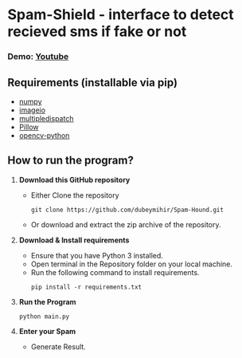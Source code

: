 # Spam-Shield - interface to detect recieved sms if fake or not
### Demo: [Youtube](#main)

## Requirements (installable via pip)
- [numpy](https://pypi.org/project/numpy/)
- [imageio](https://pypi.org/project/imageio/)
- [multipledispatch](https://pypi.org/project/multipledispatch/)
- [Pillow](https://pypi.org/project/Pillow/)
- [opencv-python](https://pypi.org/project/opencv-python/)


## How to run the program?
1. **Download this GitHub repository**
	- Either Clone the repository
		```
		git clone https://github.com/dubeymihir/Spam-Hound.git
		```
	- Or download and extract the zip archive of the repository.

2. **Download & Install requirements**
	- Ensure that you have Python 3 installed.
	- Open terminal in the Repository folder on your local machine.
	- Run the following command to install requirements.
		```
		pip install -r requirements.txt
 		```
3. **Run the Program**
	```
	python main.py
	```
	
4. **Enter your Spam**
   - Generate Result.

